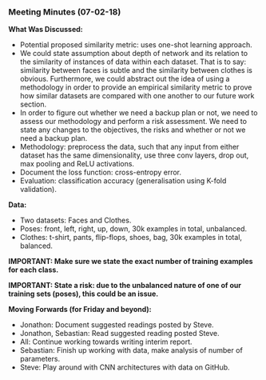 ### Meeting Minutes (07-02-18)

**What Was Discussed:**

* Potential proposed similarity metric: uses one-shot learning approach.
* We could state assumption about depth of network and its relation to the similarity of instances of data within each dataset. That is to say: similarity between faces is subtle and the similarity between clothes is obvious. Furthermore, we could abstract out the idea of using a methodology in order to provide an empirical similarity metric to prove how similar datasets are compared with one another to our future work section.
* In order to figure out whether we need a backup plan or not, we need to assess our methodology and perform a risk assessment. We need to state any changes to the objectives, the risks and whether or not we need a backup plan.
* Methodology: preprocess the data, such that any input from either dataset has the same dimensionality, use three conv layers, drop out, max pooling and ReLU activations.
* Document the loss function: cross-entropy error.
* Evaluation: classification accuracy (generalisation using K-fold validation).

**Data:**

* Two datasets: Faces and Clothes.
* Poses: front, left, right, up, down, 30k examples in total, unbalanced.
* Clothes: t-shirt, pants, flip-flops, shoes, bag, 30k examples in total, balanced.

**IMPORTANT: Make sure we state the exact number of training examples for each class.**

**IMPORTANT: State a risk: due to the unbalanced nature of one of our training sets (poses), this could be an issue.**

**Moving Forwards (for Friday and beyond):**

* Jonathon: Document suggested readings posted by Steve.
* Jonathon, Sebastian: Read suggested reading posted Steve.
* All: Continue working towards writing interim report.
* Sebastian: Finish up working with data, make analysis of number of parameters.
* Steve: Play around with CNN architectures with data on GitHub.